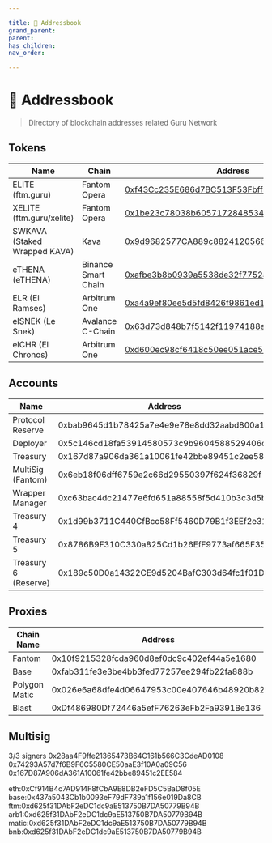 ```yaml
---

title: 🔖 Addressbook
grand_parent:
parent:
has_children:
nav_order:

---
```


# 🔖 Addressbook
> Directory of blockchain addresses related Guru Network


## Tokens

Name | Chain | Address
 ---- | ---- | ----
ELITE (ftm.guru)				| Fantom Opera			|	[0xf43Cc235E686d7BC513F53Fbffb61F760c3a1882](https://ftmscan.com/token/0xf43Cc235E686d7BC513F53Fbffb61F760c3a1882)
XELITE (ftm.guru/xelite)		| Fantom Opera			|	[0x1be23c78038b6057172848534acd62667fa2620d](https://ftmscan.com/token/0x1BE23c78038B6057172848534AcD62667fA2620d)
SWKAVA (Staked Wrapped KAVA)	| Kava					|	[0x9d9682577CA889c882412056669bd936894663fd](https://explorer.kava.io/token/0x9d9682577CA889c882412056669bd936894663fd)
eTHENA (eTHENA)					| Binance Smart Chain	|	[0xafbe3b8b0939a5538de32f7752a78e08c8492295](https://bscscan.com/token/0xafbe3b8b0939a5538de32f7752a78e08c8492295)
ELR (El Ramses)					| Arbitrum One			|	[0xa4a9ef80ee5d5fd8426f9861ed13e3aad5ddd096](https://arbiscan.io/token/0xa4a9ef80ee5d5fd8426f9861ed13e3aad5ddd096)
elSNEK (Le Snek)				| Avalance C-Chain		|	[0x63d73d848b7f5142f11974188e9fe3f5de28f88c](https://snowtrace.io/address/0x63d73d848b7f5142f11974188e9fe3f5de28f88c)
elCHR (El Chronos)				| Arbitrum One			|	[0xd600ec98cf6418c50ee051ace53219d95aeaa134](https://arbiscan.io/token/0xd600ec98cf6418c50ee051ace53219d95aeaa134)

## Accounts

Name | Address
 ---- | ----
Protocol Reserve			| 0xbab9645d1b78425a7e4e9e78e8dd32aabd800a16
Deployer					| 0x5c146cd18fa53914580573c9b9604588529406ca
Treasury					| 0x167d87a906da361a10061fe42bbe89451c2ee584
MultiSig (Fantom)			| 0x6eb18f06dff6759e2c66d29550397f624f36829f
Wrapper Manager				| 0xc63bac4dc21477e6fd651a88558f5d410b3c3d5b
Treasury 4					| 0x1d99b3711C440CfBcc58Ff5460D79B1f3EEf2e31
Treasury 5					| 0x8786B9F310C330a825Cd1b26EfF9773af665F358
Treasury 6 (Reserve)		| 0x189c50D0a14322CE9d5204BafC303d64fc1f01D5

## Proxies

Chain Name | Address
 ---- | ----
Fantom          | 0x10f9215328fcda960d8ef0dc9c402ef44a5e1680
Base            | 0xfab311fe3e3be4bb3fed77257ee294fb22fa888b
Polygon Matic   | 0x026e6a68dfe4d06647953c00e407646b48920b82
Blast			| 0xDf486980Df72446a5efF76263eFb2Fa9391Be136

## Multisig

3/3 signers
0x28aa4F9ffe21365473B64C161b566C3CdeAD0108
0x74293A57d7f6B9F6C5580CE50aaE3f10A0a09C56
0x167D87A906dA361A10061fe42bbe89451c2EE584



eth:0xCf914B4c7AD914F8fCbA9E8DB2eFD5C5BaD8f05E
base:0x437a5043Cb1b0093eF79dF739a1f156e019Da8CB
ftm:0xd625f31DAbF2eDC1dc9aE513750B7DA50779B94B
arb1:0xd625f31DAbF2eDC1dc9aE513750B7DA50779B94B
matic:0xd625f31DAbF2eDC1dc9aE513750B7DA50779B94B
bnb:0xd625f31DAbF2eDC1dc9aE513750B7DA50779B94B

